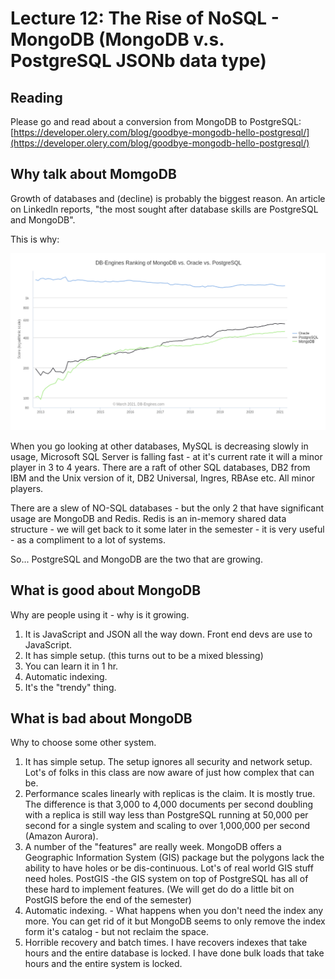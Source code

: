 
<style>
.pagebreak { page-break-before: always; }
.half { height: 200px; }
</style>


# Lecture  12: The Rise of NoSQL - MongoDB (MongoDB v.s. PostgreSQL JSONb data type) 

## Reading
		
Please go and read about a conversion from MongoDB to PostgreSQL:
[https://developer.olery.com/blog/goodbye-mongodb-hello-postgresql/](https://developer.olery.com/blog/goodbye-mongodb-hello-postgresql/)

## Why talk about MomgoDB

Growth of databases and (decline) is probably the biggest reason.  An article on LinkedIn reports, "the most sought after database skills 
are PostgreSQL and MongoDB".

This is why:

![pg-vs-mongo-vs-oracle.png](pg-vs-mongo-vs-oracle.png)

When you go looking at other databases, MySQL is decreasing slowly in usage, Microsoft SQL Server is falling fast - at it's current
rate it will a minor player in 3 to 4 years.  There are a raft of other SQL databases, DB2 from IBM and the Unix version of it, DB2 Universal,
Ingres, RBAse etc.  All minor players.

There are a slew of NO-SQL databases - but the only 2 that have significant usage are MongoDB and Redis.  Redis is an in-memory
shared data structure - we will get back to it some later in the semester - it is very useful - as a compliment to a lot of
systems.

So... PostgreSQL and MongoDB are the two that are growing.



## What is good about MongoDB

Why are people using it - why is it growing.

1. It is JavaScript and JSON all the way down.  Front end devs are use to JavaScript.
2. It has simple setup.  (this turns out to be a mixed blessing)
3. You can learn it in 1 hr.
4. Automatic indexing.
5. It's the "trendy" thing.

## What is bad about MongoDB

Why to choose some other system.

1. It has simple setup.  The setup ignores all security and network setup.  Lot's of folks
in this class are now aware of just how complex that can be.
2. Performance scales linearly with replicas is the claim.  It is mostly true.  The difference
is that 3,000 to 4,000 documents per second doubling with a replica is still way less than
PostgreSQL running at 50,000 per second for a single system and scaling to over 1,000,000 
per second (Amazon Aurora).
3. A number of the "features" are really week.  MongoDB offers a Geographic Information System (GIS) package
but the polygons lack the ability to have holes or be dis-continuous.   Lot's of real world GIS stuff
need holes.  PostGIS -the GIS system on top of PostgreSQL has all of these hard to implement 
features. (We will get do do a little bit on PostGIS before the end of the semester)
4. Automatic indexing. - What happens when you don't need the index any more.  You can get rid of
it but MongoDB seems to only remove the index form it's catalog - but not reclaim the space.
5. Horrible recovery and batch times.   I have recovers indexes that take hours and the entire
database is locked.  I have done bulk loads that take hours and the entire system is locked.


